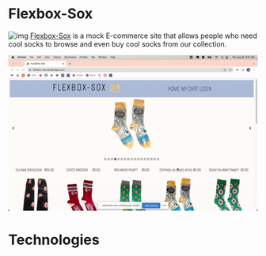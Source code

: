 # Flexbox-Sox 
![img](https://i.ibb.co/CQL4cpB/Untitled-design-1-removebg-preview.png)
[Flexbox-Sox](https://flexbox-sox.herokuapp.com/) is a mock E-commerce site that allows people who need cool socks to browse and even buy cool socks from our collection.

![](https://github.com/Flexbox-Sox/flexbox-sox/blob/main/flexbox-sox.gif)




# Technologies 
